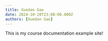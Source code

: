 ```yaml
---
title: Xuedan Gao
date: 2024-10-20T23:08:00.000Z
authors: [Xuedan Gao]
---
```


This is my course documentation example site!